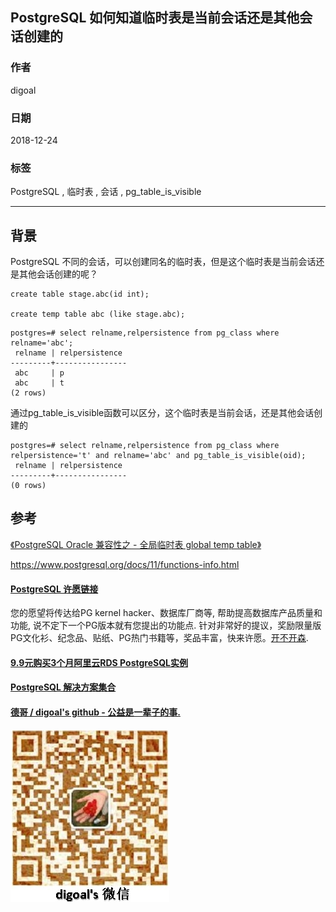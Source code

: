 ## PostgreSQL 如何知道临时表是当前会话还是其他会话创建的     
                                                                       
### 作者                                                                       
digoal                                                                       
                                                                       
### 日期                                                                       
2018-12-24                                                                    
                                                                       
### 标签                                                                       
PostgreSQL , 临时表 , 会话 , pg_table_is_visible     
                                                                       
----                                                                       
                                                                       
## 背景     
PostgreSQL 不同的会话，可以创建同名的临时表，但是这个临时表是当前会话还是其他会话创建的呢？  
  
```  
create table stage.abc(id int);  
  
create temp table abc (like stage.abc);  
```  
  
```  
postgres=# select relname,relpersistence from pg_class where relname='abc';  
 relname | relpersistence   
---------+----------------  
 abc     | p  
 abc     | t  
(2 rows)  
```  
  
通过pg_table_is_visible函数可以区分，这个临时表是当前会话，还是其他会话创建的  
  
```  
postgres=# select relname,relpersistence from pg_class where relpersistence='t' and relname='abc' and pg_table_is_visible(oid);    
 relname | relpersistence   
---------+----------------  
(0 rows)  
```  
  
## 参考  
[《PostgreSQL Oracle 兼容性之 - 全局临时表 global temp table》](../201807/20180715_01.md)    
  
https://www.postgresql.org/docs/11/functions-info.html   
  
  
  
  
  
  
  
  
  
  
  
  
  
  
  
  
  
  
  
  
  
  
  
  
  
  
  
  
  
  
  
  
  
  
  
  
  
  
  
  
  
  
  
  
  
  
  
  
  
  
  
  
  
  
  
  
  
  
  
  
  
  
  
  
  
  
  
  
  
  
#### [PostgreSQL 许愿链接](https://github.com/digoal/blog/issues/76 "269ac3d1c492e938c0191101c7238216")
您的愿望将传达给PG kernel hacker、数据库厂商等, 帮助提高数据库产品质量和功能, 说不定下一个PG版本就有您提出的功能点. 针对非常好的提议，奖励限量版PG文化衫、纪念品、贴纸、PG热门书籍等，奖品丰富，快来许愿。[开不开森](https://github.com/digoal/blog/issues/76 "269ac3d1c492e938c0191101c7238216").  
  
  
#### [9.9元购买3个月阿里云RDS PostgreSQL实例](https://www.aliyun.com/database/postgresqlactivity "57258f76c37864c6e6d23383d05714ea")
  
  
#### [PostgreSQL 解决方案集合](https://yq.aliyun.com/topic/118 "40cff096e9ed7122c512b35d8561d9c8")
  
  
#### [德哥 / digoal's github - 公益是一辈子的事.](https://github.com/digoal/blog/blob/master/README.md "22709685feb7cab07d30f30387f0a9ae")
  
  
![digoal's wechat](../pic/digoal_weixin.jpg "f7ad92eeba24523fd47a6e1a0e691b59")
  
